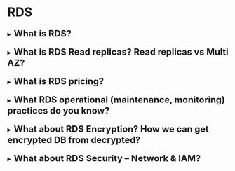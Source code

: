 <h1> RDS </h1>

[//]:# (What is RDS?)

<details>
    <summary>
        <b><big><big>
            What is RDS?
        </big></big></b>
    </summary>

RDS означает службу реляционной базы данных. (Relational Database Service)

**Это управляемая служба БД для БД, использующая SQL в качестве языка запросов.**

Это позволяет создавать базы данных в облаке, которыми управляет AWS.
Среди поддерживаемых языков:
- Postgres
- MySQL
- MariaDB
- Oracle
- Micr. SQL Server
- Aurora (собственная база данных AWS)

**Преимущество перед использованием RDS по сравнению с развертыванием БД на EC2**
- RDS — это управляемая служба
- Автоматический провижен изменений, развертывание патчей
- Непрерывное резервное копирование и восстановление с определенной временной меткой
- Панели мониторинга
- Реплики чтения для повышения производительности чтения
- Настройка в нескольких зонах доступности для аварийного восстановления (аварийное восстановление)
- Возможность масштабирования (вертикальное и горизонтальное)
- Хранилище с поддержкой EBS (gp2 или io1)
- **НО вы не можете подключиться к своим инстансам по SSH** (Хотя с MYSQL у меня получалось)

**Резервные копии RDS**
- Ежедневное полное резервное копирование базы данных (в период обслуживания)
- Журналы транзакций резервируются RDS каждые 5 минут.
- => возможность восстановления на любой момент времени 
  (от самой старой резервной копии до 5 минут назад)
- Срок хранения 7 дней (можно увеличить до 35 дней)
- **может создавать Снимки БД:**
  - Запускается пользователем вручную
  - Сохранение резервной копии столько, сколько вы хотите
  
**Автоматическое масштабирование хранилища**
- Помогает увеличить объем хранилища в вашем экземпляре БД RDS. Динамично
- Когда RDS обнаруживает, что у вас заканчивается свободная база данных
  хранилище, масштабируется автоматически
- Избегайте ручного масштабирования хранилища базы данных. 
- Необходимо установить максимальный порог хранилища (максимальный предел для хранилища БД)
- Автоматически изменять хранилище, если: 
  - Свободное хранилище составляет менее 10% выделенного хранилища. 
  - Нехватка хранилища длится не менее 5минут. 
  - 6 часов с момента последнего изменения 
  - Полезно для приложений с непредсказуемыми рабочими нагрузками 
  - Поддерживает все механизмы баз данных RDS (MariaDB, MySQL, PostgreSQL, SQL Server, Oracle)

</details>
<br>

[//]:# (What is RDS Read replicas? Read replicas vs Multi AZ?)

<details>
    <summary>
        <b><big><big>
            What is RDS Read replicas? Read replicas vs Multi AZ?
        </big></big></b>
    </summary>

**Read replicas - специальные readonly копии основной базы**  
- До 5 реплик чтения
- В пределах AZ, через AZ или кросс-регион
- Репликация выполняется асинхронно, поэтому операции чтения в конечном итоге непротиворечивы.
- Реплики могут быть повышен до их собственная БД
- Приложения должны обновить соединение строка для чтения реплики

**Пример использования**

У вас есть приложение на которое оказывается большая нагрузка. 
Вы хотите провести тест нагрузки. 
Вы создаете READ REPLICA для выполнения рабочей нагрузки
Работающее основное приложение остается нетронутым и работает в спокойном режиме

**Синхронная репликация (Multi AZ)**
- Одно DNS-имя — автоматическое переключение приложения в режим ожидания
- Повышение доступности
- Аварийное переключение в случае потери AZ, потери сети, экземпляра или сбоя хранилища
- Нет ручного вмешательства в приложения (переключение происходит автоматически средствами AWS)
- Не используется для масштабирования
- Репликация в нескольких зонах доступности предоставляется бесплатно.
- Примечание. Реплики чтения должны быть настроены как несколько 
  зон доступности для аварийного восстановления (DR).

**Работа с нулевым временем простоя (нет необходимости останавливать БД) 
  при синхронной репликации**
- При замене базы данных происходит следующее.
- Делается снимок БД
- Новая БД восстанавливается из снимка в новой AZ
- Установлена синхронизация между двумя базами данных

</details>
<br>

[//]:# (What is RDS pricing?)

<details>
    <summary>
        <b><big><big>
            What is RDS pricing?
        </big></big></b>
    </summary>

Amazon берет деньги за часы работы RDS
За его память и выделенную зарезервированную память

Так же:
AWS **не взимает плату** за данные которые идут **внутри одного региона**
(например между us-west-1a и us-west-1b плата не взимается)

Если **данные идут в разные регионы, AWS взимает плату**
(например между us-west-1a и us-east-1b)

</details>
<br>

[//]:# (What RDS operational [maintenance, monitoring] practices do you know?)

<details>
    <summary>
        <b><big><big>
            What RDS operational (maintenance, monitoring) practices do you know?
        </big></big></b>
    </summary>

Amazon описывает следующие юз кейсы использования:
- Рекламные технологии (потоки кликов, пользовательские события и профили пользователей)
- Игры (списки лидеров, хранилища данных об игроках и игровые состояния).
- Розничная торговля (онлайн-корзины, отслеживание броней и профили клиентов)
- Банковское дело и финансы (обработку транзакций на основе событий, 
  обнаружение мошенничества и сбор измененных данных.).
- Медиа и развлечения (управление цифровыми правами, хранилища пользовательских 
  данных и хранилища метаданных).
- Программное обеспечение как услуга (SaaS) — хранилища метаданных контента, 
  кэши метаданных и хранилища данных графа отношений.

</details>
<br>

[//]:# (What about RDS Encryption? How we can get encrypted DB from decrypted?)

<details>
    <summary>
        <b><big><big>
            What about RDS Encryption? How we can get encrypted DB from decrypted?
        </big></big></b>
    </summary>

**Шифрование в RDS:**
- Шифрование в состоянии покоя
- Возможность шифрования мастер-реплик и реплик чтения с помощью AWS KMS — шифрование AES-256.
- Шифрование должно быть определено во время запуска. (При создании выбираем шифруем или нет)
- Если мастер не зашифрован, реплики чтения не могут быть зашифрованы.
- Прозрачное шифрование данных (Transparent Data Encryption TDE) доступно для Oracle и SQL Server.
  (Это специальный метод шифрования продуктов от microsoft)

**Шифрование в полете**
- SSL-сертификаты для шифрования данных в RDS во время полета
- Предоставить параметры SSL с доверенным сертификатом при подключении к базе данных.
- Для принудительного использования SSL:
  - PostgreSQL: rds.force_ssl=1 в консоли AWS RDS (группы параметров).
  - MySQL: внутри БД:
    GRANT USAGE ON *.* TO 'mysqluser'@'%' REQUIRE SSL;

**Операции шифрования RDS**
- Шифрование резервных копий RDS
- Моментальные снимки незашифрованных баз данных RDS не зашифрованы.
- Моментальные снимки зашифрованных баз данных RDS шифруются
- Может копировать снимок в зашифрованный 

**Чтобы зашифровать, незашифрованную базу данных RDS:**
- Создание моментального снимка незашифрованной базы данных.
- Скопируйте снимок, и включите шифрование для снимка.
- Восстановить базу данных из зашифрованного снимка
- Перенос приложений в новую базу данных и удаление старой базы данных.

</details>
<br>

[//]:# (What about RDS Security – Network & IAM?)

<details>
    <summary>
        <b><big><big>
            What about RDS Security – Network & IAM?
        </big></big></b>
    </summary>

**Сетевая безопасность**
- Базы данных RDS обычно развертываются в частной подсети (private subnet), а не в общедоступной.
- Безопасность RDS работает за счет использования **групп безопасности** 
  (та же концепция, что и для EC2 instances) — 
  контролирует, какой IP/группа безопасности может взаимодействовать с RDS

**Управление доступом**
- Политики IAM помогают контролировать, кто может управлять AWS RDS (через RDS API).
- Для входа в базу данных можно использовать традиционное имя пользователя и пароль.
- Аутентификация на основе IAM может использоваться для входа в RDS MySQL и PostgreSQL.

**RDS — IAM-аутентификация**
- Проверка подлинности базы данных IAM работает с MySQL и PostgreSQL
- Вам не нужен пароль, просто токен аутентификации, полученный через Вызовы API IAM и RDS
- Срок действия токена аутентификации составляет 15 минут.

**Преимущества**
- Сетевой вход/выход должен быть зашифрован с использованием SSL.
- IAM для централизованного управления пользователями вместо БД
- Может использовать роли IAM и экземпляр EC2. профили для легкой интеграции

</details>
<br>